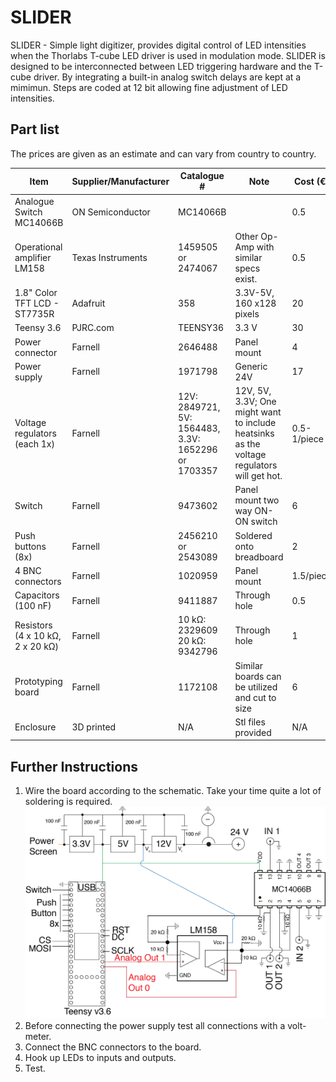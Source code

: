 # SLIDER

SLIDER - Simple light digitizer, provides digital control of LED intensities when the Thorlabs T-cube LED driver 
is used in modulation mode. SLIDER is designed to be interconnected between LED triggering hardware and the T-cube driver.
By integrating a built-in analog switch delays are kept at a mimimun. Steps are coded at 12 bit allowing fine adjustment 
of LED intensities.


## Part list

The prices are given as an estimate and can vary from country to country.

Item | Supplier/Manufacturer | Catalogue # | Note | Cost (€)
------------ | ------------- | ------------- | ------------- | -------------
Analogue Switch MC14066B | ON Semiconductor | MC14066B | | 0.5
Operational amplifier LM158 | Texas Instruments | 1459505 or 2474067 | Other Op-Amp with similar specs exist. | 0.5
1.8" Color TFT LCD - ST7735R | Adafruit | 358 | 3.3V-5V, 160 x128 pixels| 20
Teensy 3.6 |PJRC.com| TEENSY36 | 3.3 V| 30
Power connector | Farnell | 2646488 | Panel mount | 4
Power supply | Farnell | 1971798 | Generic 24V | 17
Voltage regulators (each 1x) | Farnell | 12V: 2849721, 5V: 1564483, 3.3V: 1652296 or 1703357 | 12V, 5V, 3.3V; One might want to include heatsinks as the voltage regulators will get hot. | 0.5-1/piece
Switch | Farnell | 9473602 | Panel mount two way ON-ON switch  | 6
Push buttons (8x) | Farnell | 2456210 or 2543089 | Soldered onto breadboard | 2
4 BNC connectors  | Farnell | 1020959 | Panel mount | 1.5/piece
Capacitors (100 nF) | Farnell | 9411887 | Through hole | 0.5
Resistors (4 x 10 kΩ, 2 x 20 kΩ)| Farnell | 10 kΩ: 2329609 20 kΩ: 9342796 | Through hole | 1
Prototyping board | Farnell | 1172108 | Similar boards can be utilized and cut to size | 6
Enclosure | 3D printed | N/A | Stl files provided | N/A





## Further Instructions

1. Wire the board according to the schematic. Take your time quite a lot of soldering is required. 
![Circuit Image](https://github.com/Kolelab/Fluorescence-Microscopy-Tools/blob/master/SLIDER/Circuit%20SLIDER.png)
1. Before connecting the power supply test all connections with a volt-meter.
1. Connect the BNC connectors to the board.
1. Hook up LEDs to inputs and outputs.
1. Test.
